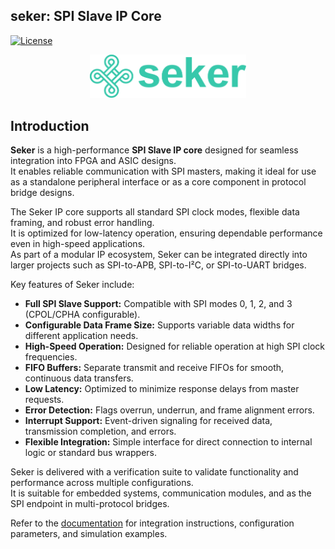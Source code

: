 <h2> seker: SPI Slave IP Core </h2>

[![License](https://img.shields.io/badge/License-Apache%202.0-blue.svg)](https://opensource.org/licenses/Apache-2.0)

<p align="center">
  <img src="docs/images/results/seker_logo.png" width=250 alt="Seker IP logo">
</p>

## Introduction

**Seker** is a high-performance **SPI Slave IP core** designed for seamless integration into FPGA and ASIC designs.  
It enables reliable communication with SPI masters, making it ideal for use as a standalone peripheral interface or as a core component in protocol bridge designs.

The Seker IP core supports all standard SPI clock modes, flexible data framing, and robust error handling.  
It is optimized for low-latency operation, ensuring dependable performance even in high-speed applications.  
As part of a modular IP ecosystem, Seker can be integrated directly into larger projects such as SPI-to-APB, SPI-to-I²C, or SPI-to-UART bridges.

Key features of Seker include:
- **Full SPI Slave Support:** Compatible with SPI modes 0, 1, 2, and 3 (CPOL/CPHA configurable).
- **Configurable Data Frame Size:** Supports variable data widths for different application needs.
- **High-Speed Operation:** Designed for reliable operation at high SPI clock frequencies.
- **FIFO Buffers:** Separate transmit and receive FIFOs for smooth, continuous data transfers.
- **Low Latency:** Optimized to minimize response delays from master requests.
- **Error Detection:** Flags overrun, underrun, and frame alignment errors.
- **Interrupt Support:** Event-driven signaling for received data, transmission completion, and errors.
- **Flexible Integration:** Simple interface for direct connection to internal logic or standard bus wrappers.

Seker is delivered with a verification suite to validate functionality and performance across multiple configurations.  
It is suitable for embedded systems, communication modules, and as the SPI endpoint in multi-protocol bridges.

Refer to the [documentation](docs/) for integration instructions, configuration parameters, and simulation examples.
